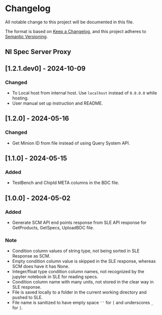 # Changelog

All notable change to this project will be documented in this file.

The format is based on [Keep a Changelog](https://keepachangelog.com/en/1.1.0/),
and this project adheres to [Semantic Versioning](https://semver.org/spec/v2.0.0.html).

## NI Spec Server Proxy

## [1.2.1.dev0] - 2024-10-09

### Changed

- To Local host from internal host. Use `localhost` instead of `0.0.0.0` while hosting.
- User manual set up instruction and README.

## [1.2.0] - 2024-05-16

### Changed

- Get Minion ID from file instead of using Query System API.

## [1.1.0] - 2024-05-15

### Added

- TestBench and ChipId META columns in the BDC file.

## [1.0.0] - 2024-05-02

### Added

- Generate SCM API end points response from SLE API response for GetProducts, GetSpecs, UploadBDC file.

### Note

- Condition column values of string type, not being sorted in SLE Response as SCM.
- Empty condition column value is skipped in the SLE response, whereas SCM does have it has None.
- Integer/float type condition column names, not recognized by the jupyter notebook in SLE for reading specs.
- Condition column name with many units, not stored in the clear way in SLE response.
- File is saved locally to a folder in the current working directory and pushed to SLE.
- File name is sanitized to have empty space `''` for `[` and underscores `_` for `]`.